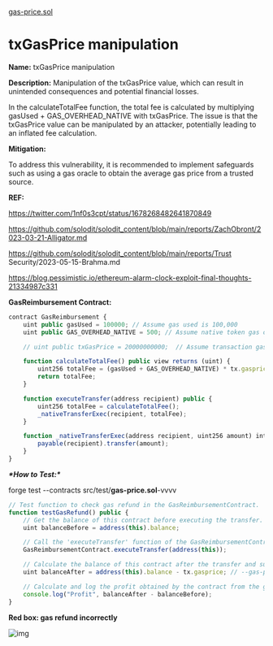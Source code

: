 [gas-price.sol](https://github.com/SunWeb3Sec/DeFiVulnLabs/blob/main/src/test/gas-price.sol)

# txGasPrice manipulation

**Name:** txGasPrice manipulation

**Description:** Manipulation of the txGasPrice value, which can result in unintended consequences and potential financial losses.

In the calculateTotalFee function, the total fee is calculated by multiplying gasUsed + GAS_OVERHEAD_NATIVE with txGasPrice. The issue is that the txGasPrice value can be manipulated by an attacker, potentially leading to an inflated fee calculation.

**Mitigation:**

To address this vulnerability, it is recommended to implement safeguards such as using a gas oracle to obtain the average gas price from a trusted source.

**REF:**

https://twitter.com/1nf0s3cpt/status/1678268482641870849

https://github.com/solodit/solodit_content/blob/main/reports/ZachObront/2023-03-21-Alligator.md

https://github.com/solodit/solodit_content/blob/main/reports/Trust Security/2023-05-15-Brahma.md

https://blog.pessimistic.io/ethereum-alarm-clock-exploit-final-thoughts-21334987c331

**GasReimbursement Contract:**

```jsx
contract GasReimbursement {
    uint public gasUsed = 100000; // Assume gas used is 100,000
    uint public GAS_OVERHEAD_NATIVE = 500; // Assume native token gas overhead is 500

    // uint public txGasPrice = 20000000000;  // Assume transaction gas price is 20 gwei

    function calculateTotalFee() public view returns (uint) {
        uint256 totalFee = (gasUsed + GAS_OVERHEAD_NATIVE) * tx.gasprice;
        return totalFee;
    }

    function executeTransfer(address recipient) public {
        uint256 totalFee = calculateTotalFee();
        _nativeTransferExec(recipient, totalFee);
    }

    function _nativeTransferExec(address recipient, uint256 amount) internal {
        payable(recipient).transfer(amount);
    }
}
```

***\*How to Test:\****

forge test --contracts src/test/**gas-price.sol**-vvvv

```jsx
// Test function to check gas refund in the GasReimbursementContract.
function testGasRefund() public {
    // Get the balance of this contract before executing the transfer.
    uint balanceBefore = address(this).balance;

    // Call the 'executeTransfer' function of the GasReimbursementContract, which should trigger a gas refund.
    GasReimbursementContract.executeTransfer(address(this));

    // Calculate the balance of this contract after the transfer and subtract the gas cost (gas price) from it.
    uint balanceAfter = address(this).balance - tx.gasprice; // --gas-price 200000000000000

    // Calculate and log the profit obtained by the contract from the gas refund.
    console.log("Profit", balanceAfter - balanceBefore);
}
```

**Red box: gas refund incorrectly**

![img](https://web3sec.notion.site/image/https%3A%2F%2Fs3-us-west-2.amazonaws.com%2Fsecure.notion-static.com%2F1a5cb283-c5d4-4bd2-b802-5ebb285537d3%2FUntitled.png?table=block&id=6fd4f616-4158-4f5a-9ae6-32cc3659b1e6&spaceId=369b5001-5511-4fe6-a099-48af1d841f20&width=2000&userId=&cache=v2)